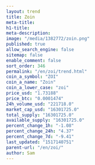 ```yaml
---
layout: trend
title: Zoin
meta-title: 
h1-title: 
meta-description: 
image: "/media/1382772/zoin.png"
published: true
allow_search_engine: false
sitemap: false
enable_comment: false
sort_order: 346
permalink: "/en/zoi/trend.html"
coin_a_symbol: "ZOI"
coin_a_name: "Zoin"
coin_a_lower_case: "zoi"
price_usd: "1.73188"
price_btc: "0.0001474"
24h_volume_usd: "221718.0"
market_cap_usd: "16301725.0"
total_supply: "16301725.0"
available_supply: "16301725.0"
percent_change_1h: "-1.08"
percent_change_24h: "4.37"
percent_change_7d: "-9.41"
last_updated: "1517140751"
parent-url: "/en/zoi/"
author: Sam
---
```


